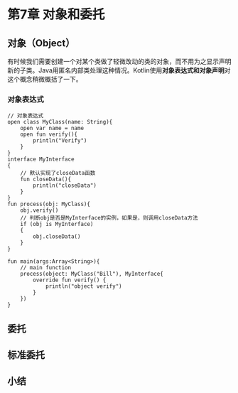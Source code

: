 # 第7章 对象和委托
## 对象（Object）
有时候我们需要创建一个对某个类做了轻微改动的类的对象，而不用为之显示声明新的子类。Java用匿名内部类处理这种情况。Kotlin使用**对象表达式和对象声明**对这个概念稍微概括了一下。
### 对象表达式
```
// 对象表达式
open class MyClass(name: String){
    open var name = name
    open fun verify(){
        println("Verify")
    }
}
interface MyInterface
{
    // 默认实现了closeData函数
    fun closeData(){
        println("closeData")
    }
}
fun process(obj: MyClass){
    obj.verify()
    // 判断obj是否是MyInterface的实例，如果是，则调用closeData方法
    if (obj is MyInterface)
    {
        obj.closeData()
    }
}

fun main(args:Array<String>){
    // main function
    process(object: MyClass("Bill"), MyInterface{
        override fun verify() {
            println("object verify")
        }
    })
}
```
## 委托
## 标准委托
## 小结
